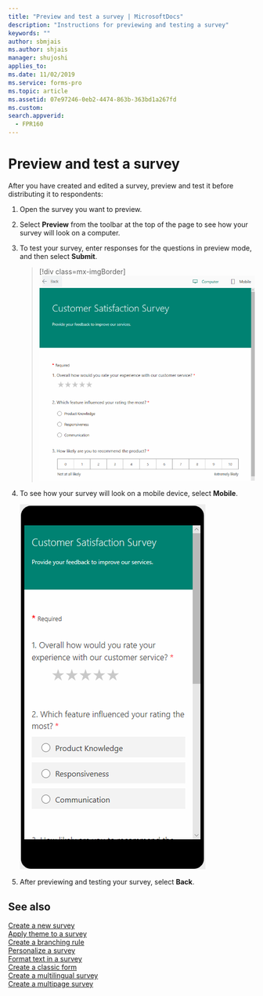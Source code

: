 ```yaml
---
title: "Preview and test a survey | MicrosoftDocs"
description: "Instructions for previewing and testing a survey"
keywords: ""
author: sbmjais
ms.author: shjais
manager: shujoshi
applies_to: 
ms.date: 11/02/2019
ms.service: forms-pro
ms.topic: article
ms.assetid: 07e97246-0eb2-4474-863b-363bd1a267fd
ms.custom: 
search.appverid:
  - FPR160
---
```


# Preview and test a survey

After you have created and edited a survey, preview and test it before distributing it to respondents:

1.  Open the survey you want to preview.

2.  Select **Preview** from the toolbar at the top of the page to see how your survey will look on a computer.

3.  To test your survey, enter responses for the questions in preview mode, and then select **Submit**.

    > [!div class=mx-imgBorder]
    > ![Preview a survey on a computer](media/preview-survey-computer.png "Preview a survey on a computer")

4.  To see how your survey will look on a mobile device, select **Mobile**.

    ![Preview a survey on a mobile device](media/preview-survey-mobile.png "Preview a survey on a mobile device")

5.  After previewing and testing your survey, select **Back**.

## See also

[Create a new survey](create-new-survey.md)<br>
[Apply theme to a survey](apply-theme.md)<br>
[Create a branching rule](create-branching-rule.md)<br>
[Personalize a survey](personalize-survey.md)<br>
[Format text in a survey](survey-text-format.md)<br>
[Create a classic form](create-classic-form.md)<br>
[Create a multilingual survey](create-multilingual-survey.md)<br>
[Create a multipage survey](create-multipage-survey.md)
